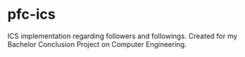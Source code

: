 # pfc-ics
ICS implementation regarding followers and followings. Created for my Bachelor Conclusion Project on Computer Engineering.
